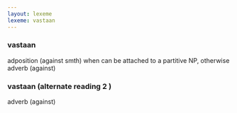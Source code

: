 ```yaml
---
layout: lexeme
lexeme: vastaan
---
```


###  vastaan 
adposition (against smth) when can be attached to a partitive NP, otherwise adverb (against)


###  vastaan  (alternate reading 2 )

adverb (against)

